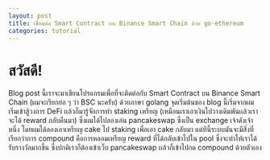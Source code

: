 ```yaml
---
layout: post
title: เชื่อมต่อ Smart Contract บน Binance Smart Chain ด้วย go-ethereum
categories: tutorial
---
```


# สวัสดี!

Blog post นี้เราจะมาเขียนโปรแกรมเพื่อที่จะติดต่อกับ Smart Contract บน Binance Smart Chain (ผมจะเรียกย่อ ๆ ว่า BSC นะครับ) ด้วยภาษา golang จุดเริ่มต้นของ blog นี้เริ่มจากผมเริ่มเข้าสู้วงการ DeFi เเล้วก็มารู้จักการทำ staking เหรียญ (เหมือนเราเอาเงินไปวางเดิมพันเเล้วเราจะได้ reward กลับคืนมา) ซึ่งผมได้ไปลองเล่น pancakeswap ซึ่งเป็น exchange เจ้าดังเจ้าหนึ่ง โดยผมได้ลองเอาเหรียญ cake ไป staking เพื่อเอา cake กลับมา แต่ทีนี้ระบบมันจะมีสิ่งที่เรียกว่าการ compound คือการหลอมเหรียญ reward ที่ได้กลับเข้าไปใน pool ซึ่งจะทำให้เราได้รับรางวัลมากขึ้น ซึ่งปกติเราก็ต้องเข้าเว็บ pancakeswap เเล้วก็เข้าไปกด compound ด้วยตัวเอง
